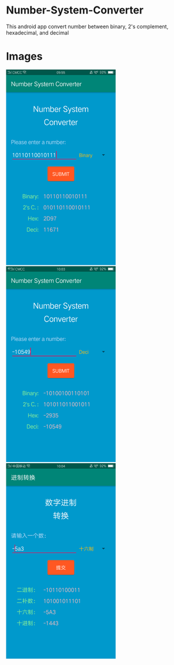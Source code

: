 # Number-System-Converter
This android app convert number between binary, 2's complement, hexadecimal, and decimal

# Images
<img src="images/image1.png" width="300"> <img src="images/image2.png" width="300"> <img src="images/image3.png" width="300">
